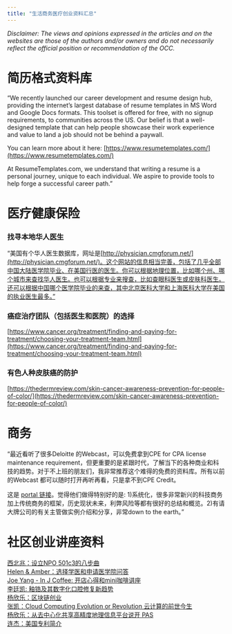 ```yaml
---
title: "生活商务医疗创业资料汇总"
---
```


*Disclaimer: The views and opinions expressed in the articles and on the websites are those of the authors and/or owners and do not necessarily reflect the official position or recommendation of the OCC.*

# 简历格式资料库

“We recently launched our career development and resume design hub, providing the internet’s largest database of resume templates in MS Word and Google Docs formats. This toolset is offered for free, with no signup requirements, to communities across the US. Our belief is that a well-designed template that can help people showcase their work experience and value to land a job should not be behind a paywall.

You can learn more about it here:	[https://www.resumetemplates.com/](https://www.resumetemplates.com/)

At ResumeTemplates.com, we understand that writing a resume is a personal journey, unique to each individual. We aspire to provide tools to help forge a successful career path.”


# 医疗健康保险

### 找寻本地华人医生

“美国有个华人医生数据库，网址是[http://physician.cmgforum.net/](http://physician.cmgforum.net/)。这个网站的信息相当完善，包括了几乎全部中国大陆医学院毕业、在美国行医的医生。你可以根据地理位置，比如哪个州、哪个城市来查找华人医生。也可以根据专业来搜查，比如查眼科医生或皮肤科医生。还可以根据中国哪个医学院毕业的来查，其中北京医科大学和上海医科大学在美国的执业医生最多。”

### 癌症治疗团队（包括医生和医院）的选择

[https://www.cancer.org/treatment/finding-and-paying-for-treatment/choosing-your-treatment-team.html](https://www.cancer.org/treatment/finding-and-paying-for-treatment/choosing-your-treatment-team.html)

### 有色人种皮肤癌的防护

[https://thedermreview.com/skin-cancer-awareness-prevention-for-people-of-color/](https://thedermreview.com/skin-cancer-awareness-prevention-for-people-of-color/)

# 商务

“最近看听了很多Deloitte 的Webcast，可以免费拿到CPE for CPA license maintenance requirement，但更重要的是紧跟时代，了解当下的各种商业和科技的趋势。对于不上班的朋友们，我非常推荐这个难得的免费的资料库。所有以前的Webcast 都可以随时打开再听再看，只是拿不到CPE Credit。

这是 [portal 链接](https://www2.deloitte.com/us/en/pages/dbriefs-webcasts/topics/upcoming-webcasts.html)。觉得他们做得特别好的是: 1)系统化，很多非常新兴的科技商务加上传统商务的框架，历史现状未来，利弊风险等都有很好的总结和概览。2)有请大牌公司的有关主管做实例介绍和分享，非常down to the earth。”

# 社区创业讲座资料

[西北兆：设立NPO 501c3的八步曲](https://drive.google.com/file/d/1F5pXE9Ml0s2EY1s2_lgn2_IfSTszVgOO/view?usp=sharing)  
[Helen & Amber：选择学医和申请医学院问答](https://drive.google.com/file/d/1287E0DHkT-0keeEOzECpNPpaGWaQL3Km/view?usp=sharing)  
[Joe Yang - In J Coffee: 开店心得和mini咖啡讲座](/assets/pdf/joe_talk_01152019.pdf)  
[李廷凯: 釉锆及其数字化口腔修复新趋势](/assets/pdf/litingkai_talk_01152019.pdf)  
[杨欣乐：区块链创业](/assets/pdf/xinle_blockchain.pdf)  
[张凯：Cloud Computing Evolution or Revolution 云计算的前世今生](http://bit.ly/2Zxcd3o)  
[杨欣乐：从去中心化共享高精度地理信息平台说开 PAS](/assets/pdf/pas_intro.pdf)  
[连杰：美国专利简介](/assets/pdf/patent_law_2019.pdf)  
